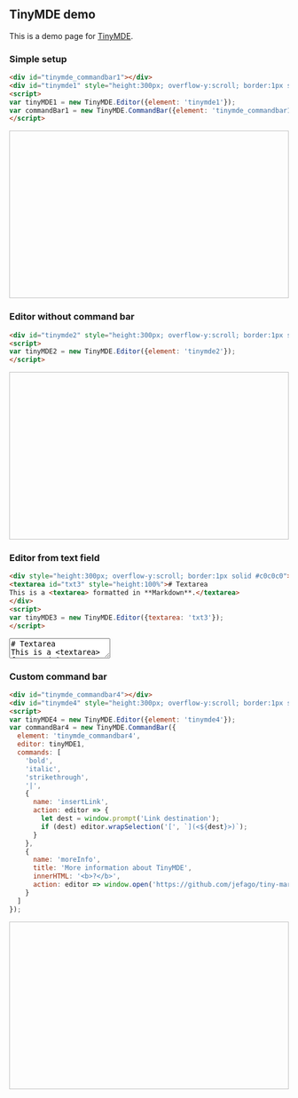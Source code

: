 ## TinyMDE demo
This is a demo page for [TinyMDE](https://github.com/jefago/tiny-markdown-editor/).

### Simple setup

```html
<div id="tinymde_commandbar1"></div>
<div id="tinymde1" style="height:300px; overflow-y:scroll; border:1px solid #c0c0c0"></div>
<script>
var tinyMDE1 = new TinyMDE.Editor({element: 'tinymde1'});
var commandBar1 = new TinyMDE.CommandBar({element: 'tinymde_commandbar1', editor: tinyMDE});
</script>
```

<div id="tinymde_commandbar1"></div>
<div id="tinymde1" style="height:300px; overflow-y:scroll; border:1px solid #c0c0c0"></div>
<script>
var tinyMDE1 = new TinyMDE.Editor({element: 'tinymde1'});
var commandBar1 = new TinyMDE.CommandBar({element: 'tinymde_commandbar1', editor: tinyMDE1});
</script>

### Editor without command bar

```html
<div id="tinymde2" style="height:300px; overflow-y:scroll; border:1px solid #c0c0c0"></div>
<script>
var tinyMDE2 = new TinyMDE.Editor({element: 'tinymde2'});
</script>
```

<div id="tinymde2" style="height:300px; overflow-y:scroll; border:1px solid #c0c0c0"></div>
<script>
var tinyMDE2 = new TinyMDE.Editor({element: 'tinymde2'});
</script>


### Editor from text field

```html
<div style="height:300px; overflow-y:scroll; border:1px solid #c0c0c0">
<textarea id="txt3" style="height:100%"># Textarea
This is a <textarea> formatted in **Markdown**.</textarea>
</div>
<script>
var tinyMDE3 = new TinyMDE.Editor({textarea: 'txt3'});
</script>
```

<div>
<textarea id="txt3"># Textarea
This is a &lt;textarea&gt; formatted in **Markdown**.</textarea>
</div>
<script>
var tinyMDE3 = new TinyMDE.Editor({textarea: 'txt3'});
</script>


### Custom command bar

```html
<div id="tinymde_commandbar4"></div>
<div id="tinymde4" style="height:300px; overflow-y:scroll; border:1px solid #c0c0c0"></div>
<script>
var tinyMDE4 = new TinyMDE.Editor({element: 'tinymde4'});
var commandBar4 = new TinyMDE.CommandBar({
  element: 'tinymde_commandbar4', 
  editor: tinyMDE1,
  commands: [
    'bold',
    'italic',
    'strikethrough',
    '|',
    {
      name: 'insertLink', 
      action: editor => {
        let dest = window.prompt('Link destination'); 
        if (dest) editor.wrapSelection('[', `](<${dest}>)`);
      }
    },
    {
      name: 'moreInfo',
      title: 'More information about TinyMDE',
      innerHTML: '<b>?</b>',
      action: editor => window.open('https://github.com/jefago/tiny-markdown-editor', '_blank')
    }
  ]
});
```

<div id="tinymde_commandbar4"></div>
<div id="tinymde4" style="height:300px; overflow-y:scroll; border:1px solid #c0c0c0"></div>
<script>
var tinyMDE4 = new TinyMDE.Editor({element: 'tinymde4'});
var commandBar4 = new TinyMDE.CommandBar({
  element: 'tinymde_commandbar4', 
  editor: tinyMDE1,
  commands: [
    'bold',
    'italic',
    'strikethrough',
    '|',
    {
      name: 'insertLink', 
      action: editor => {
        let dest = window.prompt('Link destination'); 
        if (dest) editor.wrapSelection('[', `](<${dest}>)`);
      }
    },
    {
      name: 'moreInfo',
      title: 'More information about TinyMDE',
      innerHTML: '<b>?</b>',
      action: editor => window.open('https://github.com/jefago/tiny-markdown-editor', '_blank')
    }
  ]
});
</script>
